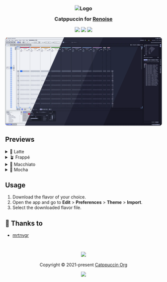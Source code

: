 <h3 align="center">
	<img src="https://raw.githubusercontent.com/catppuccin/catppuccin/main/assets/logos/exports/1544x1544_circle.png" width="100" alt="Logo"/><br/>
	<img src="https://raw.githubusercontent.com/catppuccin/catppuccin/main/assets/misc/transparent.png" height="30" width="0px"/>
	Catppuccin for <a href="https://renoise.com">Renoise</a>
	<img src="https://raw.githubusercontent.com/catppuccin/catppuccin/main/assets/misc/transparent.png" height="30" width="0px"/>
</h3>

<p align="center">
	<a href="https://github.com/mrtnvgr/catppuccin-renoise/stargazers"><img src="https://img.shields.io/github/stars/mrtnvgr/catppuccin-renoise?colorA=363a4f&colorB=b7bdf8&style=for-the-badge"></a>
	<a href="https://github.com/mrtnvgr/catppuccin-renoise/issues"><img src="https://img.shields.io/github/issues/mrtnvgr/catppuccin-renoise?colorA=363a4f&colorB=f5a97f&style=for-the-badge"></a>
	<a href="https://github.com/mrtnvgr/catppuccin-renoise/contributors"><img src="https://img.shields.io/github/contributors/mrtnvgr/catppuccin-renoise?colorA=363a4f&colorB=a6da95&style=for-the-badge"></a>
</p>

<p align="center">
	<img src="assets/previews/preview.webp"/>
</p>

## Previews

<details>
<summary>🌻 Latte</summary>
<img src="assets/previews/latte.webp"/>
</details>
<details>
<summary>🪴 Frappé</summary>
<img src="assets/previews/frappe.webp"/>
</details>
<details>
<summary>🌺 Macchiato</summary>
<img src="assets/previews/macchiato.webp"/>
</details>
<details>
<summary>🌿 Mocha</summary>
<img src="assets/previews/mocha.webp"/>
</details>

## Usage

1. Download the flavor of your choice.
2. Open the app and go to **Edit** > **Preferences** > **Theme** > **Import**.
3. Select the downloaded flavor file.

## 💝 Thanks to

- [mrtnvgr](https://github.com/mrtnvgr)

&nbsp;

<p align="center">
	<img src="https://raw.githubusercontent.com/catppuccin/catppuccin/main/assets/footers/gray0_ctp_on_line.svg?sanitize=true" />
</p>

<p align="center">
	Copyright &copy; 2021-present <a href="https://github.com/catppuccin" target="_blank">Catppuccin Org</a>
</p>

<p align="center">
	<a href="https://github.com/mrtnvgr/catppuccin-renoise/blob/main/LICENSE"><img src="https://img.shields.io/static/v1.svg?style=for-the-badge&label=License&message=MIT&logoColor=d9e0ee&colorA=363a4f&colorB=b7bdf8"/></a>
</p>
